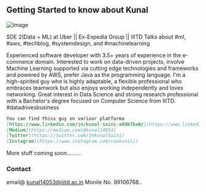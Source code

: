 ## Getting Started to know about Kunal

![Image](https://lh3.googleusercontent.com/kkbDzl-VyGnCWeQt5dvfnnJl2pZlBPwtZ54xZSpgzYy6hU8rR8C9QqhQXlXdwcq1sAE19gBSNjrlDs7qq4dyZMPMJi6xf9ZhdcecN9J9obAAeMNAJFMxsH4I02xnAYV3M4VRn6k5ZgCd4q92UDUNF3DVzctjmm5xYZUEn70buCFCTnPpdY_2cbcRiq1nkGyx3g0SVWaLIjHfAtrbb63R2fShGW1BWAgX6WFmlmNuBqOEn8B--CWITVnU7Aa5YxiMExcGfVTpn6vAchfoWTkh2om00ygiNhVJvbWk2kbJICEl14Vf4C-t0BVUnMXyFZWR6Wk1e0kZSrJ8hSJ4Jbh8la_G2RjfhTbP0ZXfJ2bIwVvwsWwv_0IOLT5D-u2OpCj4Xlm5BhFkoYK6-CzAQY41CHXG_LiXJfkpP_R8fgUTEo848Jk5-fAJDgIfejhLSUGayVGRfWYPXffxFoJxJrzww4Vj6VjilHc2GDWXdfbXJ5az9NLd9j46_ZmHsVphqnlEGE_h8gEJV_80pDpQXJiBA6HxYUBaT1vIEdJfigHI6oAXkfre02BtSzPlovfdn_W7E1Mi_uVwj27R5wCJmeET7fyMJ2pCyldcH6Tu1cyZeliKAkcdVGACM_KtWCmTeLJi1sNOazTPm2BMtVs7sbSn_fJvq4kcA0iaWz3MN0AmxI_wFov_LBdpNCqeJ1MPrdEFi1hrEe4NNwtLXSgF5CayIhbfmH0mHsV1OWlEhZWA6hW9_au2QQJrf_TlPJwkJHKXjZsZXqIx053ebQnRNfbewClJw8T9oCdYivUyV8WeA8relZn0VadVR77-0UClLh7RtldOhXi3RNMEJ_NbF69FxBAh7MFH8AC5Uc3Uiu4w=w3028-h2020-no?authuser=0)

SDE 2(Data + ML) at Uber || Ex-Expedia Group || IIITD
Talks about #ml, #aws, #techblog, #systemdesign, and #machinelearning

Experienced software developer with 3.5+ years of experience in the e-commerce domain. Interested to work on data-driven projects, involve Machine Learning supported via cutting edge technologies and frameworks and powered by AWS, prefer Java as the programming language. 
I'm a high-spirited guy who is highly adaptable, a flexible professional who embraces teamwork but also enjoys working independently and loves networking.
Great interest in Data Science and strong research professional with a Bachelor's degree focused on Computer Science from IIITD. 
#datadrivesbusiness


```markdown
You can find thiss guy on variour platforma
[https://www.linkedin.com/in/kunal-saini-a89b7ba8/](https://www.linkedin.com/in/kunal-saini-a89b7ba8/)
[Medium](https://medium.com/@kunal14053)
[Twitter](https://twitter.com/ImkunalSaini)
[Instagram](https://www.instagram.com/cookunal/)
```

More stuff coming soon.........


### Contact
email@ kunal14053@iiitd.ac.in
Monile No. 99106768..
